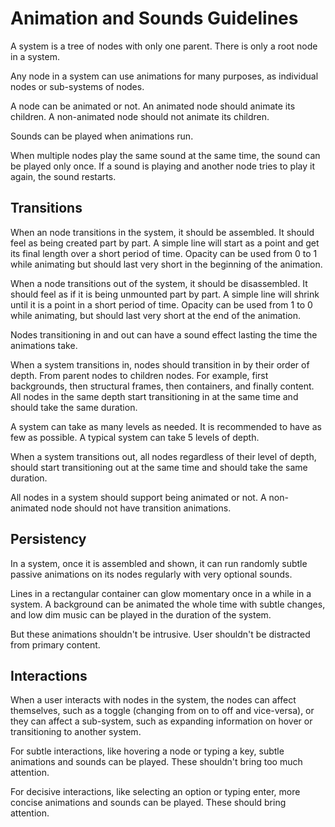 # Animation and Sounds Guidelines

A system is a tree of nodes with only one parent. There is only a root node in
a system.

Any node in a system can use animations for many purposes, as individual
nodes or sub-systems of nodes.

A node can be animated or not. An animated node should animate its children.
A non-animated node should not animate its children.

Sounds can be played when animations run.

When multiple nodes play the same sound at the same time, the sound can be played
only once. If a sound is playing and another node tries to play it again,
the sound restarts.

## Transitions

When an node transitions in the system, it should be assembled. It should
feel as being created part by part. A simple line will start as a point and
get its final length over a short period of time. Opacity can be used from 0 to 1
while animating but should last very short in the beginning of the animation.

When a node transitions out of the system, it should be disassembled. It should
feel as if it is being unmounted part by part. A simple line will shrink until
it is a point in a short period of time. Opacity can be used from 1 to 0 while
animating, but should last very short at the end of the animation.

Nodes transitioning in and out can have a sound effect lasting the time the
animations take.

When a system transitions in, nodes should transition in by their order of
depth. From parent nodes to children nodes. For example, first backgrounds,
then structural frames, then containers, and finally content. All nodes in
the same depth start transitioning in at the same time and should take the
same duration.

A system can take as many levels as needed. It is recommended to have as few as
possible. A typical system can take 5 levels of depth.

When a system transitions out, all nodes regardless of their level of depth,
should start transitioning out at the same time and should take the same duration.

All nodes in a system should support being animated or not. A non-animated node
should not have transition animations.

## Persistency

In a system, once it is assembled and shown, it can run randomly subtle passive
animations on its nodes regularly with very optional sounds.

Lines in a rectangular container can glow momentary once in a while in a system.
A background can be animated the whole time with subtle changes, and low dim music
can be played in the duration of the system.

But these animations shouldn't be intrusive. User shouldn't be distracted from primary
content.

## Interactions

When a user interacts with nodes in the system, the nodes can affect themselves,
such as a toggle (changing from on to off and vice-versa), or they can affect a sub-system,
such as expanding information on hover or transitioning to another system.

For subtle interactions, like hovering a node or typing a key, subtle animations
and sounds can be played. These shouldn't bring too much attention.

For decisive interactions, like selecting an option or typing enter, more concise
animations and sounds can be played. These should bring attention.
